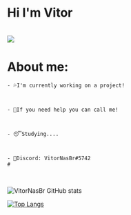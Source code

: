 # Hi I'm Vitor
<br/>
<img src="https://discord.c99.nl/widget/theme-3/396468587398823938.png">


# About me:

```
- 💦I'm currently working on a project!
 


- 👊If you need help you can call me!
 


- 😴Studying....



- 🧾Discord: VitorNasBr#5742
#
```
<br/>



![VitorNasBr GitHub stats](https://github-readme-stats.vercel.app/api?username=VitorNasBr&show_icons=true&theme=dark) 

[![Top Langs](https://github-readme-stats.vercel.app/api/top-langs/?username=VitorNasBr&langs_count=8&theme=dark)](https://github.com/anuraghazra/github-readme-stats)

